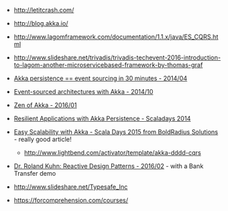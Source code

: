 - http://letitcrash.com/
- http://blog.akka.io/




- http://www.lagomframework.com/documentation/1.1.x/java/ES_CQRS.html
- http://www.slideshare.net/trivadis/trivadis-techevent-2016-introduction-to-lagom-another-microservicebased-framework-by-thomas-graf

- [Akka persistence == event sourcing in 30 minutes - 2014/04](http://de.slideshare.net/ktoso/akka-persistence-event-sourcing-in-30-minutes)
- [Event-sourced architectures with Akka - 2014/10](http://de.slideshare.net/SanderMak/eventsourced-architectures-with-akka)
- [Zen of Akka - 2016/01](http://de.slideshare.net/ktoso/zen-of-akka)
- [Resilient Applications with Akka Persistence - Scaladays 2014](http://de.slideshare.net/bantonsson/akka-persistencescaladays2014)
- [Easy Scalability with Akka - Scala Days 2015 from BoldRadius Solutions](http://boldradius.com/blog-post/VSQCySkAACcA4k5J/easy-scalability-with-akka) - really good article!
  - http://www.lightbend.com/activator/template/akka-dddd-cqrs
- [Dr. Roland Kuhn: Reactive Design Patterns - 2016/02](http://www.slideshare.net/inoio/dr-roland-kuhn-reactive-design-patterns) - with a Bank Transfer demo

- http://www.slideshare.net/Typesafe_Inc



- https://forcomprehension.com/courses/
